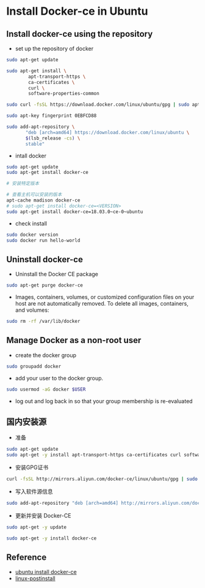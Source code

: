 # Install Docker-ce in Ubuntu

## Install docker-ce using the repository

- set up the repository of docker

```bash
sudo apt-get update
```

```bash
sudo apt-get install \
        apt-transport-https \
        ca-certificates \
        curl \
        software-properties-common
```

```bash
sudo curl -fsSL https://download.docker.com/linux/ubuntu/gpg | sudo apt-key add -
```

```bash
sudo apt-key fingerprint 0EBFCD88
```

```bash
sudo add-apt-repository \
       "deb [arch=amd64] https://download.docker.com/linux/ubuntu \
       $(lsb_release -cs) \
       stable"
```

- intall docker

```bash
sudo apt-get update
sudo apt-get install docker-ce
```

```bash
# 安装特定版本

# 查看主机可以安装的版本
apt-cache madison docker-ce
# sudo apt-get install docker-ce=<VERSION>
sudo apt-get install docker-ce=18.03.0~ce-0~ubuntu
```

- check install

```bash
sudo docker version
sudo docker run hello-world
```

## Uninstall docker-ce

- Uninstall the Docker CE package

```bash
sudo apt-get purge docker-ce
```

- Images, containers, volumes, or customized configuration files on your host are not automatically removed. To delete all images, containers, and volumes:

```bash
sudo rm -rf /var/lib/docker
```

## Manage Docker as a non-root user

- create the docker group

```bash
sudo groupadd docker
```

- add your user to the docker group.

```bash
sudo usermod -aG docker $USER
```

- log out and log back in so that your group membership is re-evaluated

## 国内安装源

- 准备

```bash
sudo apt-get update
sudo apt-get -y install apt-transport-https ca-certificates curl software-properties-common
```

- 安装GPG证书

```bash
curl -fsSL http://mirrors.aliyun.com/docker-ce/linux/ubuntu/gpg | sudo apt-key add -
```

- 写入软件源信息

```bash
sudo add-apt-repository "deb [arch=amd64] http://mirrors.aliyun.com/docker-ce/linux/ubuntu $(lsb_release -cs) stable"
```

- 更新并安装 Docker-CE

```bash
sudo apt-get -y update

sudo apt-get -y install docker-ce
```

## Reference

- [ubuntu install docker-ce](https://docs.docker.com/install/linux/docker-ce/ubuntu/)
- [linux-postinstall](https://docs.docker.com/install/linux/linux-postinstall/)